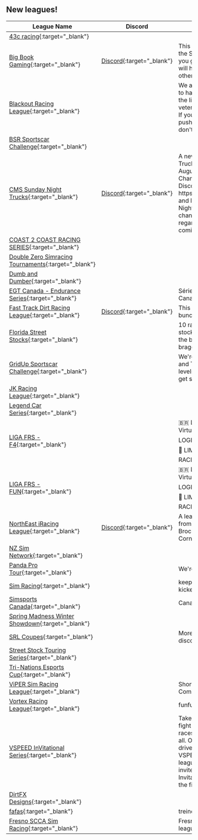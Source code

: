 ## New leagues!

| League Name | Discord | About |
|-------------------------------------------------------------------------------------------------------------------------------|----------------------------------------------------------|------------------------------------------------------------------------------------------------------------------------------------------------------------------------------------------------------------------------------------------------------------------------|
|[43c racing](https://members.iracing.com/membersite/member/LeagueView.do?league=11321){:target="_blank"} | | |
|[Big Book Gaming](https://members.iracing.com/membersite/member/LeagueView.do?league=11301){:target="_blank"} |[Discord](https://discord.gg/9CNuRrPf4R){:target="_blank"} |This league will start out a the Street Stock Level\. As you grow in the league you will have chances to race in other series in this league\. |
|[Blackout Racing League](https://members.iracing.com/membersite/member/LeagueView.do?league=11326){:target="_blank"} | |We are a league dedicated to having fun while pushing the limits of rookie and veteran drivers to the game\. If you feel like you gotta push the limits and have fun don't be shy\. |
|[BSR Sportscar Challenge](https://members.iracing.com/membersite/member/LeagueView.do?league=11328){:target="_blank"} | | |
|[CMS Sunday Night Trucks](https://members.iracing.com/membersite/member/LeagueView.do?league=11327){:target="_blank"} |[Discord](https://discord.gg/cmsracing){:target="_blank"} |A new Sunday Night Nascar Truck Series starting in August\.   Head over to Champion Motorsports' Discord at https://discord\.gg/cmsracing and look for the Sunday Night Trucks discussion channel\!   More information regarding numbers, etc\. coming very, very soon\! |
|[COAST 2 COAST RACING SERIES](https://members.iracing.com/membersite/member/LeagueView.do?league=11306){:target="_blank"} | | |
|[Double Zero Simracing Tournaments](https://members.iracing.com/membersite/member/LeagueView.do?league=11309){:target="_blank"} | | |
|[Dumb and Dumber](https://members.iracing.com/membersite/member/LeagueView.do?league=11325){:target="_blank"} | | |
|[EGT Canada \- Endurance Series](https://members.iracing.com/membersite/member/LeagueView.do?league=11322){:target="_blank"} | |Série d'endurance EGT Canada |
|[Fast Track Dirt Racing League](https://members.iracing.com/membersite/member/LeagueView.do?league=11307){:target="_blank"} |[Discord](https://discord.gg/8xeqcZgjDr){:target="_blank"} |This is a dirt league with a bunch of different series |
|[Florida Street Stocks](https://members.iracing.com/membersite/member/LeagueView.do?league=11313){:target="_blank"} | |10 race series of street stocks fighting to see who is the best and gets all the bragging rights |
|[GridUp Sportscar Challenge](https://members.iracing.com/membersite/member/LeagueView.do?league=11320){:target="_blank"} | |We're here for the GT3 GT4 and TCR action\. Drivers of all levels welcome\. Grid Up and get some\. |
|[JK Racing League](https://members.iracing.com/membersite/member/LeagueView.do?league=11329){:target="_blank"} | | |
|[Legend Car Series](https://members.iracing.com/membersite/member/LeagueView.do?league=11316){:target="_blank"} | | |
|[LIGA FRS \- F4](https://members.iracing.com/membersite/member/LeagueView.do?league=11302){:target="_blank"} | |🇧🇷 Liga de Automobilismo Virtual Patrocínio: 🎮 LOGITECH 🏎️ RAKE PARTS 💺 LIMA RACE 🕹️ RMS SIM RACING |
|[LIGA FRS \- FUN](https://members.iracing.com/membersite/member/LeagueView.do?league=11303){:target="_blank"} | |🇧🇷 Liga de Automobilismo Virtual Patrocínio: 🎮 LOGITECH 🏎️ RAKE PARTS 💺 LIMA RACE 🕹️ RMS SIM RACING |
|[NorthEast iRacing League](https://members.iracing.com/membersite/member/LeagueView.do?league=11315){:target="_blank"} |[Discord](https://discord.gg/yNrtfZW7ra){:target="_blank"} |A league for drivers and fans from Can Am Speedway, Brockville Speedway and Cornwall Speedway |
|[NZ Sim Network](https://members.iracing.com/membersite/member/LeagueView.do?league=11317){:target="_blank"} | | |
|[Panda Pro Tour](https://members.iracing.com/membersite/member/LeagueView.do?league=11330){:target="_blank"} | |We're not that drunk\! |
|[Sim Racing](https://members.iracing.com/membersite/member/LeagueView.do?league=11310){:target="_blank"} | |keep it clean or will be kicked |
|[Simsports Canada](https://members.iracing.com/membersite/member/LeagueView.do?league=11319){:target="_blank"} | |Canadian Simsports league |
|[Spring Madness Winter Showdown](https://members.iracing.com/membersite/member/LeagueView.do?league=11312){:target="_blank"} | | |
|[SRL Coupes](https://members.iracing.com/membersite/member/LeagueView.do?league=11305){:target="_blank"} | |More info and link to the discord at dgsRacing\.com |
|[Street Stock Touring Series](https://members.iracing.com/membersite/member/LeagueView.do?league=11331){:target="_blank"} | | |
|[Tri\-Nations Esports Cup](https://members.iracing.com/membersite/member/LeagueView.do?league=11318){:target="_blank"} | | |
|[ViPER Sim Racing League](https://members.iracing.com/membersite/member/LeagueView.do?league=11323){:target="_blank"} | |Short Track Racing Community |
|[Vortex Racing League](https://members.iracing.com/membersite/member/LeagueView.do?league=11324){:target="_blank"} | |funfunfun |
|[VSPEED InVitational Series](https://members.iracing.com/membersite/member/LeagueView.do?league=11314){:target="_blank"} | |Take a chance at glory and fight through two rounds of races for a chance to win it all\. Only open to the first 75 drivers participating in VSPEED broadcasted leagues\. Drivers will be invited to the VSPEED Invitational League prior to the first sessions |
|[DirtFX Designs](https://members.iracing.com/membersite/member/LeagueView.do?league=11332){:target="_blank"} | | |
|[fafas](https://members.iracing.com/membersite/member/LeagueView.do?league=11300){:target="_blank"} | |treino |
|[Fresno SCCA Sim Racing](https://members.iracing.com/membersite/member/LeagueView.do?league=11311){:target="_blank"} | |Fresno SCCA Sim Racing league\. Coming Soon\. |

